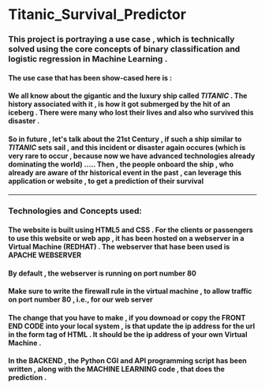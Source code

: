 # Titanic_Survival_Predictor

### This project is portraying a use case , which is technically solved using the core concepts of binary classification and logistic regression in Machine Learning .

#### The use case that has been show-cased here is : 
#### We all know about the gigantic and the luxury ship called *TITANIC* . The history associated with it , is how it got submerged by the hit of an iceberg . There were many who lost their lives and also who survived this disaster . 
#### So in future , let's talk about the 21st Century , if such a ship similar to *TITANIC* sets sail , and this incident or disaster again occures (which is very rare to occur , because now we have advanced technologies already dominating the world) ..... Then , the people onboard the ship , who already are aware of thr historical event in the past , can leverage this application or website , to get a prediction of their survival 

---

### Technologies and Concepts used:

#### The website is built using **HTML5** and **CSS** . For the clients or passengers to use this website or web app , it has been hosted on a webserver in a Virtual Machine (**REDHAT**) . The webserver that hase been used is **APACHE WEBSERVER** 

#### By default , the webserver is running on port number **80**
#### Make sure to write the firewall rule in the virtual machine , to allow traffic on port number 80 , i.e., for our web server 

#### The **change** that you have to make , if you downoad or copy the **FRONT END CODE** into your local system , is that **update the ip address** for the url in the **form** tag of HTML . It should be the ip address of your own Virtual Machine . 

#### In the **BACKEND** , the Python CGI and API programming script has been written , along with the **MACHINE LEARNING** code , that does the prediction . 

